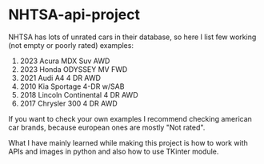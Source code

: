 # NHTSA-api-project

NHTSA has lots of unrated cars in their database, so here I list few working (not empty or poorly rated) examples:
1. 2023 Acura MDX Suv AWD
2. 2023 Honda ODYSSEY MV FWD
3. 2021 Audi A4 4 DR AWD
4. 2010 Kia Sportage 4-DR w/SAB
5. 2018 Lincoln Continental 4 DR AWD
6. 2017 Chrysler 300 4 DR AWD

If you want to check your own examples I recommend checking american car brands, because european ones are mostly "Not rated".

What I have mainly learned while making this project is how to work with APIs and images in python and also how to use TKinter module.
